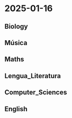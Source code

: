 # 2025-01-16 <!-- markmap: foldAll -->

## Biology

## Música

## Maths

## Lengua_Literatura

## Computer_Sciences

## English

